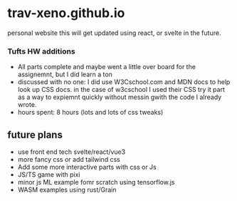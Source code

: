 # trav-xeno.github.io
personal website this will get updated using react, or svelte in the future.

### Tufts HW additions
  * All parts complete and maybe went a little over board for the assignemnt, but I did learn a ton
  * discussed with no one: I did use W3Cschool.com and MDN docs to help look up CSS docs. in the case of w3cschool I used their CSS try it part as a way to expiemnt quickly without messin gwith the code I already wrote.
  * hours spent: 8 hours (lots and lots of css tweaks)

## future plans

- use front end tech svelte/react/vue3
- more fancy css or add tailwind css 
- Add some more interactive parts with css or Js 
- JS/TS game with pixi 
- minor js ML example fomr scratch using tensorflow.js
- WASM examples using rust/Grain
